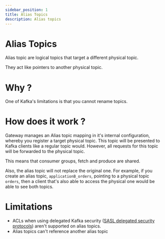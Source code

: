 ```yaml
---
sidebar_position: 1
title: Alias Topics
description: Alias topics
---
```


# Alias Topics

Alias topic are logical topics that target a different physical topic.

They act like pointers to another physical topic.

# Why ?

One of Kafka's limitations is that you cannot rename topics.

# How does it work ?

Gateway manages an Alias topic mapping in it's internal configuration, whereby you register a target physical topic. This topic will be presented to Kafka clients like a regular topic would. However, all requests for this topic will be forwarded to the physical topic.

This means that consumer groups, fetch and produce are shared.

Also, the alias topic will not replace the original one. For example, if you create an alias topic, `applicationB_orders`, pointing to a physical topic `orders`, then a client that's also able to access the physical one would be able to see both topics.

# Limitations

* ACLs when using delegated Kafka security ([SASL delegated security protocols](/gateway/concepts/authentication#delegated_sasl_plaintext)) aren't supported on alias topics.
* Alias topics can't reference another alias topic

          
